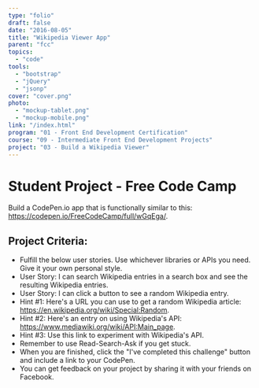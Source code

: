 ```yaml
---
type: "folio"
draft: false
date: "2016-08-05"
title: "Wikipedia Viewer App"
parent: "fcc"
topics:
  - "code"
tools:
  - "bootstrap"
  - "jQuery"
  - "jsonp"
cover: "cover.png"
photo:
  - "mockup-tablet.png"
  - "mockup-mobile.png"
link: "/index.html"
program: "01 - Front End Development Certification"
course: "09 - Intermediate Front End Development Projects"
project: "03 - Build a Wikipedia Viewer"
---
```

# Student Project - Free Code Camp
Build a CodePen.io app that is functionally similar to this: https://codepen.io/FreeCodeCamp/full/wGqEga/.

## Project Criteria:
* Fulfill the below user stories. Use whichever libraries or APIs you need. Give it your own personal style.
* User Story: I can search Wikipedia entries in a search box and see the resulting Wikipedia entries.
* User Story: I can click a button to see a random Wikipedia entry.
* Hint #1: Here's a URL you can use to get a random Wikipedia article: https://en.wikipedia.org/wiki/Special:Random.
* Hint #2: Here's an entry on using Wikipedia's API: https://www.mediawiki.org/wiki/API:Main_page.
* Hint #3: Use this link to experiment with Wikipedia's API.
* Remember to use Read-Search-Ask if you get stuck.
* When you are finished, click the "I've completed this challenge" button and include a link to your CodePen.
* You can get feedback on your project by sharing it with your friends on Facebook.
